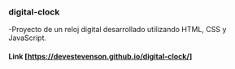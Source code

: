 ### digital-clock
-Proyecto de un reloj digital desarrollado utilizando HTML, CSS y JavaScript.

#### Link [https://devestevenson.github.io/digital-clock/]
